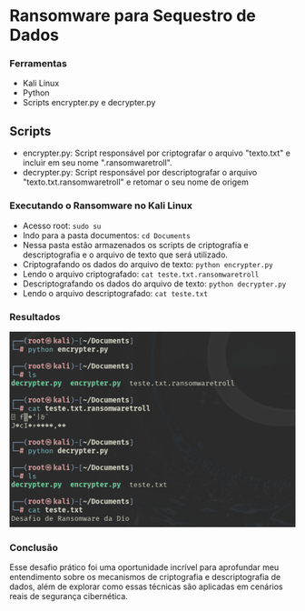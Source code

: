 # Ransomware para Sequestro de Dados

### Ferramentas

- Kali Linux
- Python
- Scripts encrypter.py e decrypter.py

## Scripts
- encrypter.py: Script responsável por criptografar o arquivo "texto.txt" e incluir em seu nome ".ransomwaretroll".
- decrypter.py: Script responsável por descriptografar o arquivo "texto.txt.ransomwaretroll" e retomar o seu nome de origem

### Executando o Ransomware no Kali Linux

- Acesso root: ``` sudo su ```
- Indo para a pasta documentos: ``` cd Documents ```
- Nessa pasta estão armazenados os scripts de criptografia e descriptografia e o arquivo de texto que será utilizado.
- Criptografando os dados do arquivo de texto: ``` python encrypter.py ```
- Lendo o arquivo criptografado: ``` cat teste.txt.ransomwaretroll ```
- Descriptografando os dados do arquivo de texto: ``` python decrypter.py ```
- Lendo o arquivo descriptografado: ``` cat teste.txt ```

### Resultados

![Alt text](./projeto-de-ransomware.png "Criptografia e Descriptografia dos Dados")

### Conclusão

Esse desafio prático foi uma oportunidade incrível para aprofundar meu entendimento sobre os mecanismos de criptografia e descriptografia de dados, além de explorar como essas técnicas são aplicadas em cenários reais de segurança cibernética.

